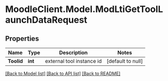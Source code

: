 # MoodleClient.Model.ModLtiGetToolLaunchDataRequest

## Properties

Name | Type | Description | Notes
------------ | ------------- | ------------- | -------------
**Toolid** | **int** | external tool instance id | [default to null]

[[Back to Model list]](../README.md#documentation-for-models) [[Back to API list]](../README.md#documentation-for-api-endpoints) [[Back to README]](../README.md)

